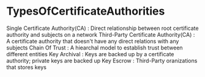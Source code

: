 # TypesOfCertificateAuthorities

Single Certificate Authority(CA)
 : Direct relationship between root certificate authority and subjects on a network
Third-Party Certificate Authority(CA)
 : A certificate authority that doesn't have any direct relations with any subjects
Chain Of Trust
 : A hiearchal model to establish trust between different entities 
Key Archival
 : Keys are backed up by a certificate authority; private keys are backed up
Key Escrow
 : Third-Party oranizations that stores keys